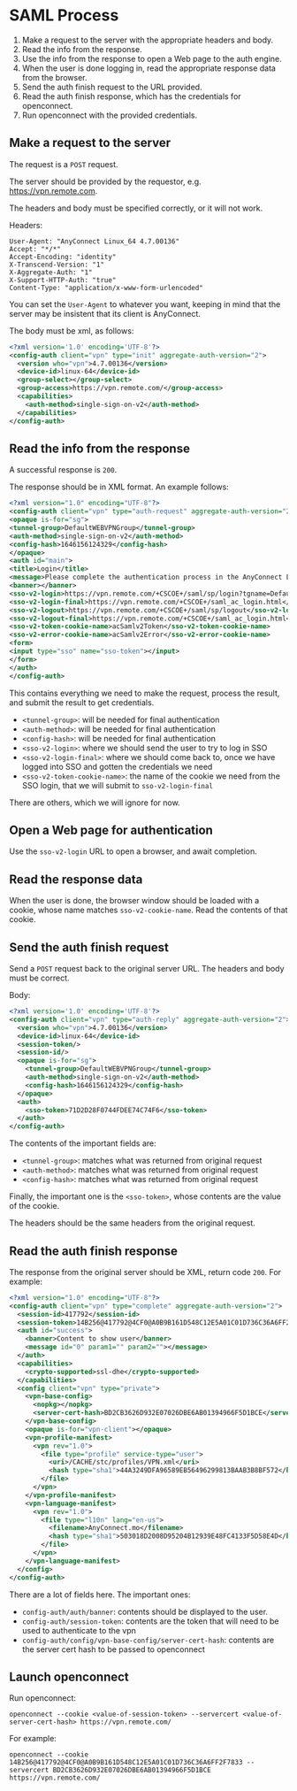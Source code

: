 # SAML Process

1. Make a request to the server with the appropriate headers and body.
1. Read the info from the response.
1. Use the info from the response to open a Web page to the auth engine.
1. When the user is done logging in, read the appropriate response data from the browser.
1. Send the auth finish request to the URL provided.
1. Read the auth finish response, which has the credentials for openconnect.
1. Run openconnect with the provided credentials.

## Make a request to the server

The request is a `POST` request.

The server should be provided by the requestor, e.g. https://vpn.remote.com.

The headers and body must be specified correctly, or it will not work.

Headers:

```
User-Agent: "AnyConnect Linux_64 4.7.00136"
Accept: "*/*"
Accept-Encoding: "identity"
X-Transcend-Version: "1"
X-Aggregate-Auth: "1"
X-Support-HTTP-Auth: "true"
Content-Type: "application/x-www-form-urlencoded"
```

You can set the `User-Agent` to whatever you want, keeping in mind
that the server may be insistent that its client is AnyConnect.

The body must be xml, as follows:

```xml
<?xml version='1.0' encoding='UTF-8'?>
<config-auth client="vpn" type="init" aggregate-auth-version="2">
  <version who="vpn">4.7.00136</version>
  <device-id>linux-64</device-id>
  <group-select></group-select>
  <group-access>https://vpn.remote.com/</group-access>
  <capabilities>
    <auth-method>single-sign-on-v2</auth-method>
  </capabilities>
</config-auth>
```

## Read the info from the response

A successful response is `200`.

The response should be in XML format. An example follows:

```xml
<?xml version="1.0" encoding="UTF-8"?>
<config-auth client="vpn" type="auth-request" aggregate-auth-version="2">
<opaque is-for="sg">
<tunnel-group>DefaultWEBVPNGroup</tunnel-group>
<auth-method>single-sign-on-v2</auth-method>
<config-hash>1646156124329</config-hash>
</opaque>
<auth id="main">
<title>Login</title>
<message>Please complete the authentication process in the AnyConnect Login window.</message>
<banner></banner>
<sso-v2-login>https://vpn.remote.com/+CSCOE+/saml/sp/login?tgname=DefaultWEBVPNGroup&#x26;acsamlcap=v2</sso-v2-login>
<sso-v2-login-final>https://vpn.remote.com/+CSCOE+/saml_ac_login.html</sso-v2-login-final>
<sso-v2-logout>https://vpn.remote.com/+CSCOE+/saml/sp/logout</sso-v2-logout>
<sso-v2-logout-final>https://vpn.remote.com/+CSCOE+/saml_ac_login.html</sso-v2-logout-final>
<sso-v2-token-cookie-name>acSamlv2Token</sso-v2-token-cookie-name>
<sso-v2-error-cookie-name>acSamlv2Error</sso-v2-error-cookie-name>
<form>
<input type="sso" name="sso-token"></input>
</form>
</auth>
</config-auth>
``` 

This contains everything we need to make the request, process the result, and submit the result to get credentials.

* `<tunnel-group>`: will be needed for final authentication
* `<auth-method>`: will be needed for final authentication
* `<config-hash>`: will be needed for final authentication
* `<sso-v2-login>`: where we should send the user to try to log in SSO
* `<sso-v2-login-final>`: where we should come back to, once we have logged into SSO and gotten the credentials we need
* `<sso-v2-token-cookie-name>`: the name of the cookie we need from the SSO login, that we will submit to `sso-v2-login-final`

There are others, which we will ignore for now.

## Open a Web page for authentication

Use the `sso-v2-login` URL to open a browser, and await completion.

## Read the response data

When the user is done, the browser window should be loaded with a cookie, whose name matches `sso-v2-cookie-name`. Read the contents of that cookie.

## Send the auth finish request

Send a `POST` request back to the original server URL. The headers and body must be correct.

Body:

```xml
<?xml version='1.0' encoding='UTF-8'?>
<config-auth client="vpn" type="auth-reply" aggregate-auth-version="2">
  <version who="vpn">4.7.00136</version>
  <device-id>linux-64</device-id>
  <session-token/>
  <session-id/>
  <opaque is-for="sg">
    <tunnel-group>DefaultWEBVPNGroup</tunnel-group>
    <auth-method>single-sign-on-v2</auth-method>
    <config-hash>1646156124329</config-hash>
  </opaque>
  <auth>
    <sso-token>71D2D28F0744FDEE74C74F6</sso-token>
  </auth>
</config-auth>
```

The contents of the important fields are:

* `<tunnel-group>`: matches what was returned from original request
* `<auth-method>`: matches what was returned from original request
* `<config-hash>`: matches what was returned from original request

Finally, the important one is the `<sso-token>`, whose contents are the value of the cookie.

The headers should be the same headers from the original request.

## Read the auth finish response

The response from the original server should be XML, return code `200`. For example:

```xml
<?xml version="1.0" encoding="UTF-8"?>
<config-auth client="vpn" type="complete" aggregate-auth-version="2">
  <session-id>417792</session-id>
  <session-token>14B256@417792@4CF0@A0B9B161D548C12E5A01C01D736C36A6FF2F7833</session-token>
  <auth id="success">
    <banner>Content to show user</banner>
    <message id="0" param1="" param2=""></message>
  </auth>
  <capabilities>
    <crypto-supported>ssl-dhe</crypto-supported>
  </capabilities>
  <config client="vpn" type="private">
    <vpn-base-config>
      <nopkg></nopkg>
      <server-cert-hash>BD2CB3626D932E07026DBE6AB01394966F5D1BCE</server-cert-hash>
    </vpn-base-config>
    <opaque is-for="vpn-client"></opaque>
    <vpn-profile-manifest>
      <vpn rev="1.0">
        <file type="profile" service-type="user">
          <uri>/CACHE/stc/profiles/VPN.xml</uri>
          <hash type="sha1">44A3249DFA96589EB56496299813BAAB3B8BF572</hash>
        </file>
      </vpn>
    </vpn-profile-manifest>
    <vpn-language-manifest>
      <vpn rev="1.0">
        <file type="l10n" lang="en-us">
          <filename>AnyConnect.mo</filename>
          <hash type="sha1">503018D2008D95204B12939E48FC4133F5D58E4D</hash>
        </file>
      </vpn>
    </vpn-language-manifest>
  </config>
</config-auth>
```

There are a lot of fields here. The important ones:

* `config-auth/auth/banner`: contents should be displayed to the user.
* `config-auth/session-token`: contents are the token that will need to be used to authenticate to the vpn
* `config-auth/config/vpn-base-config/server-cert-hash`: contents are the server cert hash to be passed to openconnect

## Launch openconnect

Run openconnect:

```
openconnect --cookie <value-of-session-token> --servercert <value-of-server-cert-hash> https://vpn.remote.com/
```

For example:

```
openconnect --cookie 14B256@417792@4CF0@A0B9B161D548C12E5A01C01D736C36A6FF2F7833 --servercert BD2CB3626D932E07026DBE6AB01394966F5D1BCE https://vpn.remote.com/
```
